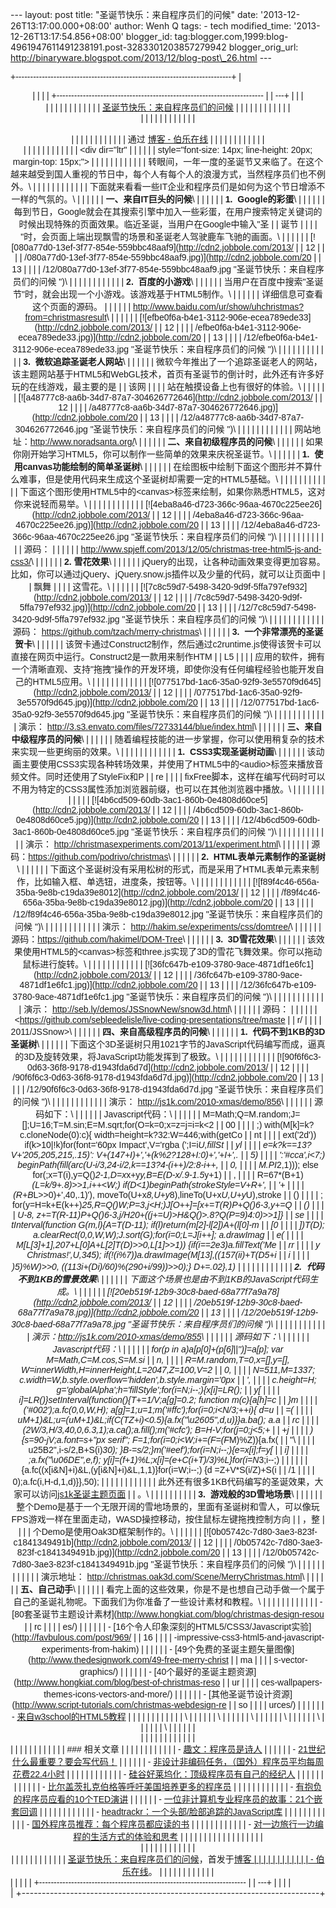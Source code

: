 --- layout: post title: "圣诞节快乐：来自程序员们的问候" date:
'2013-12-26T13:17:00.000+08:00' author: Wenh Q tags: - tech
modified\_time: '2013-12-26T13:17:54.856+08:00' blogger\_id:
tag:blogger.com,1999:blog-4961947611491238191.post-3283301203857279942
blogger\_orig\_url:
http://binaryware.blogspot.com/2013/12/blog-post\_26.html ---
<div dir="ltr">

<div class="gmail_quote">

<div style="font-family: Arial,sans-serif; width: 100%;">

+--------------------------------------------------------------------------+
| <div align="center">                                                     |
|                                                                          |
| +----------------------------------------------------------------------- |
| ---+                                                                     |
| | <div dir="ltr">                                                        |
|    |                                                                     |
| |                                                                        |
|    |                                                                     |
| | [圣诞节快乐：来自程序员们的问候](http://blog.jobbole.com/54099/)         | |
|                                                                          |
| |                                                                        |
|    |                                                                     |
| | </div>                                                                 |
|    |                                                                     |
| |                                                                        |
|    |                                                                     |
| | <div style="margin-top: 15px;">                                        |
|    |                                                                     |
| |                                                                        |
|    |                                                                     |
| | 通过 [博客 - 伯乐在线](http://blog.jobbole.com/)                         | |
|                                                                          |
| |                                                                        |
|    |                                                                     |
| | </div>                                                                 |
|    |                                                                     |
| |                                                                        |
|    |                                                                     |
| | <div dir="ltr"                                                         |
|    |                                                                     |
| | style="font-size: 14px; line-height: 20px; margin-top: 15px;">         |
|    |                                                                     |
| |                                                                        |
|    |                                                                     |
| | 转眼间，一年一度的圣诞节又来临了。在这个越来越受到国人重视的节日中，每个人有每个人的浪漫方式，当然程序员们也不例外。\ | |
|                                                                          |
| |                                                                        |
|    |                                                                     |
| | 下面就来看看一些IT企业和程序员们是如何为这个节日增添不一样的气氛的。\    | |
|                                                                          |
| | **一、来自IT巨头的问候**\                                                | |
|                                                                          |
| | **1.  Google的彩蛋**\                                                     |
| |                                                                        |
| | 每到节日，Google就会在其搜索引擎中加入一些彩蛋，在用户搜索特定关键词的时候出现特殊的页面效果。临近圣诞，当用户在Google中输入"圣 |
| 诞节 |                                                                   |
| | "时，会页面上端出现飘雪的场景和圣诞老人驾驶鹿车飞驰的画面。\             | |
|                                                                          |
| | [![080a77d0-13ef-3f77-854e-559bbc48aaf9](http://cdn2.jobbole.com/2013/ |
| 12 |                                                                     |
| | /080a77d0-13ef-3f77-854e-559bbc48aaf9.jpg)](http://cdn2.jobbole.com/20 |
| 13 |                                                                     |
| | /12/080a77d0-13ef-3f77-854e-559bbc48aaf9.jpg "圣诞节快乐：来自程序员们的问候 ")\ | |
|                                                                          |
| |                                                                        |
|    |                                                                     |
| | **2.  百度的小游戏**\                                                    | |
|                                                                          |
| | 当用户在百度中搜索"圣诞节"时，就会出现一个小游戏。该游戏基于HTML5制作。\ | |
|                                                                          |
| | 详细信息可查看这个页面的源码。                                           | |
|                                                                          |
| | <http://www.baidu.com/ur/show/uhchristmas?from=christmasresult>\       |
|    |                                                                     |
| | [![efbe0f6a-b4e1-3112-906e-ecea789ede33](http://cdn2.jobbole.com/2013/ |
| 12 |                                                                     |
| | /efbe0f6a-b4e1-3112-906e-ecea789ede33.jpg)](http://cdn2.jobbole.com/20 |
| 13 |                                                                     |
| | /12/efbe0f6a-b4e1-3112-906e-ecea789ede33.jpg "圣诞节快乐：来自程序员们的问候 ")\ | |
|                                                                          |
| |                                                                        |
|    |                                                                     |
| | **3.  微软追踪圣诞老人网站**\                                            | |
|                                                                          |
| | 微软今年推出了一个追踪圣诞老人的网站，该主题网站基于HTML5和WebGL技术，首页有圣诞节的倒计时，此外还有许多好玩的在线游戏，最主要的是 |
| 该网 |                                                                   |
| | 站在触摸设备上也有很好的体验。\                                          | |
|                                                                          |
| | [![a48777c8-aa6b-34d7-87a7-304626772646](http://cdn2.jobbole.com/2013/ |
| 12 |                                                                     |
| | /a48777c8-aa6b-34d7-87a7-304626772646.jpg)](http://cdn2.jobbole.com/20 |
| 13 |                                                                     |
| | /12/a48777c8-aa6b-34d7-87a7-304626772646.jpg "圣诞节快乐：来自程序员们的问候 ")\ | |
|                                                                          |
| |                                                                        |
|    |                                                                     |
| | 网站地址：<http://www.noradsanta.org/>\                                  | |
|                                                                          |
| | **二、来自初级程序员的问候**\                                            | |
|                                                                          |
| | 如果你刚开始学习HTML5，你可以制作一些简单的效果来庆祝圣诞节。\           | |
|                                                                          |
| | **1.  使用canvas功能绘制的简单圣诞树**\                                  | |
|                                                                          |
| | 在绘图板中绘制下面这个图形并不算什么难事，但是使用代码来生成这个圣诞树却需要一定的HTML5基础。\ | |
|                                                                          |
| |                                                                        |
|    |                                                                     |
| | 下面这个图形使用HTML5中的&lt;canvas&gt;标签来绘制，如果你熟悉HTML5，这对你来说轻而易举。\ | |
|                                                                          |
| |                                                                        |
|    |                                                                     |
| | [![4eba8a46-d723-366c-96aa-4670c225ee26](http://cdn2.jobbole.com/2013/ |
| 12 |                                                                     |
| | /4eba8a46-d723-366c-96aa-4670c225ee26.jpg)](http://cdn2.jobbole.com/20 |
| 13 |                                                                     |
| | /12/4eba8a46-d723-366c-96aa-4670c225ee26.jpg "圣诞节快乐：来自程序员们的问候 ")\ | |
|                                                                          |
| |                                                                        |
|    |                                                                     |
| | 源码：                                                                    |
| |                                                                        |
| | <http://www.spjeff.com/2013/12/05/christmas-tree-html5-js-and-css3/>\  |
|    |                                                                     |
| | **2. 雪花效果**\                                                         | |
|                                                                          |
| | jQuery的出现，让各种动画效果变得更加容易。比如，你可以通过jQuery、jQuery.snow.js插件以及少量的代码，就可以让页面中 |
| 飘舞 |                                                                   |
| | 这雪花。\                                                                | |
|                                                                          |
| | [![7c8c59d7-5498-3420-9d9f-5ffa797ef932](http://cdn2.jobbole.com/2013/ |
| 12 |                                                                     |
| | /7c8c59d7-5498-3420-9d9f-5ffa797ef932.jpg)](http://cdn2.jobbole.com/20 |
| 13 |                                                                     |
| | /12/7c8c59d7-5498-3420-9d9f-5ffa797ef932.jpg "圣诞节快乐：来自程序员们的问候 ")\ | |
|                                                                          |
| |                                                                        |
|    |                                                                     |
| | 源码： <https://github.com/tzach/merry-christmas>\                        |
| |                                                                        |
| | **3.  一个非常漂亮的圣诞贺卡**\                                          | |
|                                                                          |
| | 该贺卡通过Construct2制作，然后通过c2runtime.js使得该贺卡可以直接在网页中运行。Construct2是一款用来制作HTM |
| L5 |                                                                     |
| | 应用的软件，拥有一个清晰直观、支持"拖拽"操作的开发环境，即使你没有任何编程经验也能开发自己的HTML5应用。\ | |
|                                                                          |
| |                                                                        |
|    |                                                                     |
| | [![077517bd-1ac6-35a0-92f9-3e5570f9d645](http://cdn2.jobbole.com/2013/ |
| 12 |                                                                     |
| | /077517bd-1ac6-35a0-92f9-3e5570f9d645.jpg)](http://cdn2.jobbole.com/20 |
| 13 |                                                                     |
| | /12/077517bd-1ac6-35a0-92f9-3e5570f9d645.jpg "圣诞节快乐：来自程序员们的问候 ")\ | |
|                                                                          |
| |                                                                        |
|    |                                                                     |
| | 演示： <http://3.s3.envato.com/files/72733144/blue/index.html>\           |
| |                                                                        |
| | **三、来自中级程序员的问候**\                                            | |
|                                                                          |
| | 随着编程技能的进一步掌握，你可以使用稍复杂的技术来实现一些更绚丽的效果。\ | |
|                                                                          |
| |                                                                        |
|    |                                                                     |
| | **1.  CSS3实现圣诞树动画**\                                              | |
|                                                                          |
| | 该动画主要使用CSS3实现各种转场效果，并使用了HTML5中的&lt;audio&gt;标签来播放音频文件。同时还使用了StyleFix和P |
| re |                                                                     |
| | fixFree脚本，这样在编写代码时可以不用为特定的CSS3属性添加浏览器前缀，也可以在其他浏览器中播放。\ | |
|                                                                          |
| |                                                                        |
|    |                                                                     |
| | [![4b6cd509-60db-3ac1-860b-0e4808d60ce5](http://cdn2.jobbole.com/2013/ |
| 12 |                                                                     |
| | /4b6cd509-60db-3ac1-860b-0e4808d60ce5.jpg)](http://cdn2.jobbole.com/20 |
| 13 |                                                                     |
| | /12/4b6cd509-60db-3ac1-860b-0e4808d60ce5.jpg "圣诞节快乐：来自程序员们的问候 ")\ | |
|                                                                          |
| |                                                                        |
|    |                                                                     |
| | 演示： <http://christmasexperiments.com/2013/11/experiment.html>\         |
| |                                                                        |
| | 源码：<https://github.com/podrivo/christmas>\                             |
| |                                                                        |
| | **2.  HTML表单元素制作的圣诞树**\                                        | |
|                                                                          |
| | 下面这个圣诞树没有采用松树的形式，而是采用了HTML表单元素来制作，比如输入框、单选钮，进度条，按钮等。\ | |
|                                                                          |
| |                                                                        |
|    |                                                                     |
| | [![f89f4c46-656a-35ba-9e8b-c19da39e8012](http://cdn2.jobbole.com/2013/ |
| 12 |                                                                     |
| | /f89f4c46-656a-35ba-9e8b-c19da39e8012.jpg)](http://cdn2.jobbole.com/20 |
| 13 |                                                                     |
| | /12/f89f4c46-656a-35ba-9e8b-c19da39e8012.jpg "圣诞节快乐：来自程序员们的问候 ")\ | |
|                                                                          |
| |                                                                        |
|    |                                                                     |
| | 演示： <http://hakim.se/experiments/css/domtree/>\                        |
| |                                                                        |
| | 源码：<https://github.com/hakimel/DOM-Tree>\                              |
| |                                                                        |
| | **3.  3D雪花效果**\                                                      | |
|                                                                          |
| | 该效果使用HTML5的&lt;canvas&gt;标签和three.js实现了3D的雪花飞舞效果。你可以拖动鼠标进行旋转。\ | |
|                                                                          |
| |                                                                        |
|    |                                                                     |
| | [![36fc647b-e109-3780-9ace-4871df1e6fc1](http://cdn2.jobbole.com/2013/ |
| 12 |                                                                     |
| | /36fc647b-e109-3780-9ace-4871df1e6fc1.jpg)](http://cdn2.jobbole.com/20 |
| 13 |                                                                     |
| | /12/36fc647b-e109-3780-9ace-4871df1e6fc1.jpg "圣诞节快乐：来自程序员们的问候 ")\ | |
|                                                                          |
| |                                                                        |
|    |                                                                     |
| | 演示： <http://seb.ly/demos/JSSnowNew/snow3d.html>\                       |
| |                                                                        |
| | 源码：                                                                    |
| |                                                                        |
| | <https://github.com/sebleedelisle/live-coding-presentations/tree/maste |
| r/ |                                                                     |
| | 2011/JSSnow>\                                                          |
|    |                                                                     |
| | **四、来自高级程序员的问候**\                                            | |
|                                                                          |
| | **1.  代码不到1KB的3D圣诞树**\                                           | |
|                                                                          |
| | 下面这个3D圣诞树只用1021字节的JavaScript代码编写而成，逼真的3D及旋转效果，将JavaScript功能发挥到了极致。\ | |
|                                                                          |
| |                                                                        |
|    |                                                                     |
| | [![90f6f6c3-0d63-36f8-9178-d1943fda6d7d](http://cdn2.jobbole.com/2013/ |
| 12 |                                                                     |
| | /90f6f6c3-0d63-36f8-9178-d1943fda6d7d.jpg)](http://cdn2.jobbole.com/20 |
| 13 |                                                                     |
| | /12/90f6f6c3-0d63-36f8-9178-d1943fda6d7d.jpg "圣诞节快乐：来自程序员们的问候 ")\ | |
|                                                                          |
| |                                                                        |
|    |                                                                     |
| | 演示： <http://js1k.com/2010-xmas/demo/856>\                              |
| |                                                                        |
| | 源码如下：\                                                              | |
|                                                                          |
| | Javascript代码：\                                                         |
| |                                                                        |
| |     M=Math;Q=M.random;J=[];U=16;T=M.sin;E=M.sqrt;for(O=k=0;x=z=j=i=k<2 |
| 00 |                                                                     |
| | ;)  with(M[k]=k?c.cloneNode(0):c){  width=height=k?32:W=446;with(getCo |
| nt |                                                                     |
| | ext('2d'))  if(k>10|!k)for(font='60px Impact',V='rgba  (';I=i*U,fillSt |
| yl |                                                                     |
| | e=k?k==13?V+'205,205,215,.15)':  V+(147+I)+','+(k%2?128+I:0)+','+I+',. |
| 5) |                                                                     |
| | ':'#cca',i<7;)  beginPath(fill(arc(U-i/3,24-i/2,k==13?4-(i++)/2:8-i++, |
| 0, |                                                                     |
| | M.PI*2,1)));  else for(;x=T(i),y=Q()*2-1,D=x*x+y*y,B=E(D-x/.9-1.5*y+1) |
| ,  |                                                                     |
| |  R=67*(B+1)*(L=k/9+.8)>>1,i++<W;)  if(D<1)beginPath(strokeStyle=V+R+', |
| '+ |                                                                     |
| | (R+B*L>>0)+',40,.1)'),  moveTo(U+x*8,U+y*8),lineTo(U+x*U,U+y*U),stroke |
| () |                                                                     |
| | ;  for(y=H=k+E(k++)*25,R=Q()*W;P=3,j<H;)J[O++]=[x+=T(R)*P+Q()*6-3,y+=Q |
| () |                                                                     |
| | *U-8,  z+=T(R-11)*P+Q()*6-3,j/H*20+((j+=U)>H&Q()>.8?Q(P=9)*4:0)>>1]}   |
| se |                                                                     |
| | tInterval(function G(m,l){A=T(D-11);  if(l)return(m[2]-l[2])*A+(l[0]-m |
| [0 |                                                                     |
| | ])*T(D);  a.clearRect(0,0,W,W);J.sort(G);for(i=0;L=J[i++];  a.drawImag |
| e( |                                                                     |
| | M[L[3]+1],207+L[0]*A+L[2]*T(D)>>0,L[1]>>1))  {if(i==2e3)a.fillText('Me |
| rr |                                                                     |
| | y Christmas!',U,345);  if(!(i%7))a.drawImage(M[13],((157*(i*i)+T(D*5+i |
| *i |                                                                     |
| | )*5)%W)>>0,  ((113*i+(D*i)/60)%(290+i/99))>>0);}  D+=.02},1)           |
|    |                                                                     |
| |                                                                        |
|    |                                                                     |
| | **2.  代码不到1KB的雪景效果**\                                           | |
|                                                                          |
| | 下面这个场景也是由不到1KB的JavaScript代码生成。\                         | |
|                                                                          |
| | [![20eb519f-12b9-30c8-baed-68a77f7a9a78](http://cdn2.jobbole.com/2013/ |
| 12 |                                                                     |
| | /20eb519f-12b9-30c8-baed-68a77f7a9a78.jpg)](http://cdn2.jobbole.com/20 |
| 13 |                                                                     |
| | /12/20eb519f-12b9-30c8-baed-68a77f7a9a78.jpg "圣诞节快乐：来自程序员们的问候 ")\ | |
|                                                                          |
| |                                                                        |
|    |                                                                     |
| | 演示：<http://js1k.com/2010-xmas/demo/855>\                               |
| |                                                                        |
| | 源码如下：\                                                              | |
|                                                                          |
| | Javascript代码：\                                                         |
| |                                                                        |
| |         for(p in a)a[p[0]+(p[6]||'')]=a[p];  var M=Math,C=M.cos,S=M.si |
| n, |                                                                     |
| | R=M.random,T=0,x=[],y=[],  W=innerWidth,H=innerHeight,L=2047,Z=100,V=2 |
| 0, |                                                                     |
| | N=511,M=1337;  c.width=W,b.style.overflow='hidden',b.style.margin='0px |
| ', |                                                                     |
| | c.height=H;  g='globalAlpha';h='fillStyle';for(i=N;i--;){x[i]=L*R();   |
| y[ |                                                                     |
| | i]=L*R()}setInterval(function(){T+=1/V;a[g]=0.2;  function m(c){a[h]=c |
| }m |                                                                     |
| | ('#002');a.fc(0,0,W,H);  a[g]=1;u=1;m('#ffc');for(i=0;i<N/3;++i){  d=u |
| =( |                                                                     |
| | u*M+1)&L;u=(u*M+1)&L;if(C(T*Z+i)<0.5){a.fx("\u2605",d,u)}}a.ba();  a.a |
| rc |                                                                     |
| | (2*W/3,H/3,40,0,6.3,1);a.ca();a.fill();m('#cfc');  B=H-V;for(j=0;j<5;+ |
| +j |                                                                     |
| | ){s=90-j*V;a.font=s+"px serif";  F=1;for(i=0;i<W;i+=(F=(F*M)%Z)){a.fx( |
| "\ |                                                                     |
| | u25B2",i-s/2,B+S(i)*30);  }B-=s/2;}m('#eef');for(i=N;i--;){e=x[i];f=y[ |
| i] |                                                                     |
| | ;a.fx("\u06DE",e,f);  y[i]=(f+1)%L;x[i]=(e+C(i+T)/3)%L}for(i=N*3;i--;) |
|    |                                                                     |
| | {a.fc((x[i&N]+i)&L,(y[i&N]+i)&L,1,1)}for(i=W;i--;)  {d =Z+V*S(i/Z)+S(i |
| /1 |                                                                     |
| | 0);a.fc(i,H-d,1,d)}},50);                                              |
|    |                                                                     |
| |                                                                        |
|    |                                                                     |
| | 此外还有很多1KB代码编写的圣诞效果，大家可以访问[js1k圣诞主题页面](http://js1k.com/2010-xmas/demos) |
| 。\ |                                                                    |
| |                                                                        |
|    |                                                                     |
| | **3.  游戏般的3D雪地场景**\                                              | |
|                                                                          |
| | 整个Demo是基于一个无限开阔的雪地场景的，里面有圣诞树和雪人，可以像玩FPS游戏一样在里面走动，WASD操控移动，按住鼠标左键拖拽控制方向 |
| ，整 |                                                                   |
| | 个Demo是使用Oak3D框架制作的。\                                           | |
|                                                                          |
| | [![0b05742c-7d80-3ae3-823f-c1841349491b](http://cdn2.jobbole.com/2013/ |
| 12 |                                                                     |
| | /0b05742c-7d80-3ae3-823f-c1841349491b.jpg)](http://cdn2.jobbole.com/20 |
| 13 |                                                                     |
| | /12/0b05742c-7d80-3ae3-823f-c1841349491b.jpg "圣诞节快乐：来自程序员们的问候 ")\ | |
|                                                                          |
| |                                                                        |
|    |                                                                     |
| | 演示地址： <http://christmas.oak3d.com/Scene/MerryChristmas.html>\       | |
|                                                                          |
| | **五、自己动手**\                                                        | |
|                                                                          |
| | 看完上面的这些效果，你是不是也想自己动手做一个属于自己的圣诞礼物呢。下面我们为你准备了一些设计素材和教程。\ | |
|                                                                          |
| |                                                                        |
|    |                                                                     |
| | -   [80套圣诞节主题设计素材](http://www.hongkiat.com/blog/christmas-design-resou |
| rc |                                                                     |
| | es/)                                                                   |
|    |                                                                     |
| | -   [16个令人印象深刻的HTML5/CSS3/Javascript实验](http://favbulous.com/post/969/ |
| 16 |                                                                     |
| | -impressive-css3-html5-and-javascript-experiments-from-hakim)          |
|    |                                                                     |
| | -   [49个免费的圣诞主题矢量图像](http://www.thedesignwork.com/49-free-merry-christ |
| ma |                                                                     |
| | s-vector-graphics/)                                                    |
|    |                                                                     |
| | -   [40个最好的圣诞主题资源](http://www.hongkiat.com/blog/best-of-christmas-reso |
| ur |                                                                     |
| | ces-wallpapers-themes-icons-vectors-and-more/)                         |
|    |                                                                     |
| | -   [其他圣诞节设计资源](http://www.script-tutorials.com/christmas-webdesign-re |
| so |                                                                     |
| | urces/)                                                                |
|    |                                                                     |
| | -   [来自w3school的HTML5教程](http://www.w3school.com.cn/html5/)         | |
|                                                                          |
| |                                                                        |
|    |                                                                     |
| | \                                                                      |
|    |                                                                     |
| | \                                                                      |
|    |                                                                     |
| | \                                                                      |
|    |                                                                     |
| | \                                                                      |
|    |                                                                     |
| | \                                                                      |
|    |                                                                     |
| | \                                                                      |
|    |                                                                     |
| | <div>                                                                  |
|    |                                                                     |
| |                                                                        |
|    |                                                                     |
| | <div>                                                                  |
|    |                                                                     |
| |                                                                        |
|    |                                                                     |
| | ### 相关文章                                                             | |
|                                                                          |
| |                                                                        |
|    |                                                                     |
| | -   [趣文：程序员是诗人](http://blog.jobbole.com/38316/)                 | |
|                                                                          |
| | -   [21世纪什么最重要？要会写代码！](http://blog.jobbole.com/40731/)     | |
|                                                                          |
| | -   [非设计非编码任务，（国外）程序员平均每周花费22.4小时](http://blog.jobbole.com/38027/) | |
|                                                                          |
| |                                                                        |
|    |                                                                     |
| | -   [硅谷好莱坞化：顶级程序员有自己的经纪人](http://blog.jobbole.com/24629/) | |
|                                                                          |
| |                                                                        |
|    |                                                                     |
| | -   [比尔盖茨扎克伯格等呼吁美国培养更多的程序员](http://blog.jobbole.com/34103/) | |
|                                                                          |
| |                                                                        |
|    |                                                                     |
| | -   [有抱负的程序员应看的10个TED演讲](http://blog.jobbole.com/33797/)    | |
|                                                                          |
| | -   [一位非计算机专业程序员的故事：21个嵌套回调](http://blog.jobbole.com/37863/) | |
|                                                                          |
| |                                                                        |
|    |                                                                     |
| | -   [headtrackr：一个头部/脸部追踪的JavaScript库](http://blog.jobbole.com/31213/) |
|  |                                                                       |
| |                                                                        |
|    |                                                                     |
| | -   [国外程序员推荐：每个程序员都应读的书](http://blog.jobbole.com/5886/) | |
|                                                                          |
| |                                                                        |
|    |                                                                     |
| | -   [对一边旅行一边编程的生活方式的体验和思考](http://blog.jobbole.com/48590/) | |
|                                                                          |
| |                                                                        |
|    |                                                                     |
| |                                                                        |
|    |                                                                     |
| | </div>                                                                 |
|    |                                                                     |
| |                                                                        |
|    |                                                                     |
| | </div>                                                                 |
|    |                                                                     |
| |                                                                        |
|    |                                                                     |
| | [圣诞节快乐：来自程序员们的问候](http://blog.jobbole.com/54099/)，首发于[博客 | |
|                                                                          |
| |                                                                        |
|    |                                                                     |
| | - 伯乐在线](http://blog.jobbole.com/)。                                  | |
|                                                                          |
| |                                                                        |
|    |                                                                     |
| | </div>                                                                 |
|    |                                                                     |
| +----------------------------------------------------------------------- |
| ---+                                                                     |
|                                                                          |
| </div>                                                                   |
+--------------------------------------------------------------------------+

</div>

</div>

</div>

